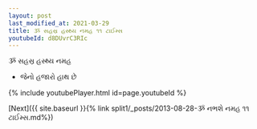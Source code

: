 ```yaml
---
layout: post
last_modified_at: 2021-03-29
title: ૐ સહસ્ર હસ્થ્ય નમહ ૧૧ ટાઈમ્સ
youtubeId: d8DUvrC3RIc
---
```

 
 
 ૐ સહસ્ર હસ્થ્ય નમહ  
 
 -  જેનો હજારો હાથ છે 
 
  
 
  
 
 
 
 
 
 


{% include youtubePlayer.html id=page.youtubeId %}
 
[Next]({{ site.baseurl }}{% link  split1/_posts/2013-08-28-ૐ નભશે નમહ ૧૧ ટાઈમ્સ.md%})
 
